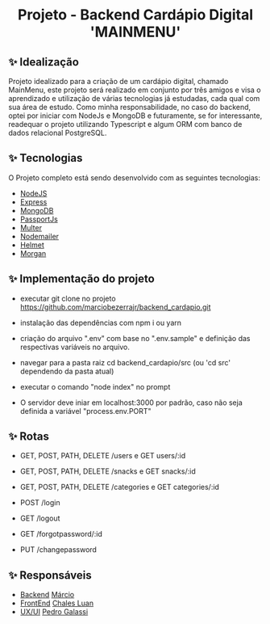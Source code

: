 

<h1 align="center">Projeto - Backend Cardápio Digital 'MAINMENU'</h1>

## ✨ Idealização

Projeto idealizado para a criação de um cardápio digital, chamado MainMenu, este projeto será realizado em conjunto por três amigos e visa o aprendizado e utilização de várias tecnologias já estudadas, cada qual com sua área de estudo. Como minha responsabilidade, no caso do backend, optei por iniciar com NodeJs e MongoDB e futuramente, se for interessante, readequar o projeto utilizando Typescript e algum ORM com banco de dados relacional PostgreSQL.

## ✨ Tecnologias

  O Projeto completo está sendo desenvolvido com as seguintes tecnologias:

- [NodeJS](https://nodejs.org/en/)
- [Express](https://expressjs.com/pt-br/)
- [MongoDB](https://www.mongodb.com/pt-br)
- [PassportJs](https://www.passportjs.org/)
- [Multer](https://www.npmjs.com/package/multer)
- [Nodemailer](https://nodemailer.com/about/)
- [Helmet](https://helmetjs.github.io/)
- [Morgan](https://www.npmjs.com/package/morgan)


## ✨ Implementação do projeto

- executar git clone no projeto https://github.com/marciobezerrajr/backend_cardapio.git
- instalação das dependências com npm i ou yarn
- criação do arquivo ".env" com base no ".env.sample" e definição das respectivas variáveis no arquivo.
- navegar para a pasta raiz cd backend_cardapio/src (ou 'cd src' dependendo da pasta atual)
- executar o comando "node index" no prompt

- O servidor  deve iniar em localhost:3000 por padrão, caso não seja definida a variável "process.env.PORT"


## ✨ Rotas

- GET, POST, PATH, DELETE /users e GET users/:id
- GET, POST, PATH, DELETE /snacks e GET snacks/:id
- GET, POST, PATH, DELETE /categories e GET categories/:id

- POST /login
- GET  /logout
- GET  /forgotpassword/:id
- PUT  /changepassword


## ✨ Responsáveis

- [Backend](https://github.com/marciobezerrajr/backend_cardapio) [Márcio](https://www.linkedin.com/in/marciobezerrajr/)
- [FrontEnd]() [Chales Luan](https://scontent.fvcp1-1.fna.fbcdn.net/v/t1.6435-9/51849541_569625133554769_8624329162552770560_n.jpg?_nc_cat=104&ccb=1-7&_nc_sid=09cbfe&_nc_ohc=nCRE-OP3XkgAX9HTSlP&_nc_ht=scontent.fvcp1-1.fna&oh=00_AT8AFjH281_krfm0BtOw9S3nQdP4OZD9vTIe3P8yn-RjgQ&oe=62EE7A2F)
- [UX/UI]() [Pedro Galassi](https://www.linkedin.com/in/pedrogalassi/)



